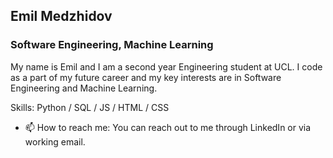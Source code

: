 ## Emil Medzhidov
### Software Engineering, Machine Learning

My name is Emil and I am a second year Engineering student at UCL. I code as a part of my future career and my key interests are in Software Engineering and Machine Learning.

Skills: Python / SQL / JS / HTML / CSS

- 📫 How to reach me: You can reach out to me through LinkedIn or via working email.

